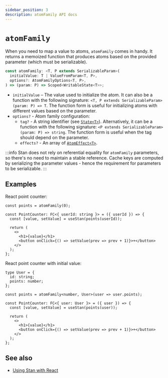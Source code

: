 ```yaml
---
sidebar_position: 3
description: atomFamily API docs
---
```


# `atomFamily`

When you need to map a value to atoms, `atomFamily` comes in handy. It returns a memoized function that produces atoms based on the provided parameter (which must be serializable).

```ts
const atomFamily: <T, P extends SerializableParam>(
  initialValue: T | ValueFromParam<T, P>,
  options?: AtomFamilyOptions<T, P>,
) => (param: P) => Scoped<WritableState<T>>;
```

- `initialValue` – The value used to initialize the atom. It can also be a function with the following signature: `<T, P extends SerializableParam>(param: P) => T`. The function form is useful for initializing atoms with different values based on the parameter.
- `options?` - Atom family configuration:
  - `tag?` - A string identifier (see [`State<T>`](./state.md#statet)). Alternatively, it can be a function with the following signature: `<P extends SerializableParam>(param: P) => string`. The function form is useful when the tag should depend on the parameter.
  - `effects?` - An array of [`AtomEffect<T>`](./atom.md#atom-effects).

:::info
Stan does not rely on referential equality for `atomFamily` parameters, so there's no need to maintain a stable reference. Cache keys are computed by serializing the parameter values - hence the requirement for parameters to be serializable.
:::

## Examples

React point counter:

```tsx
const points = atomFamily(0);

const PointCounter: FC<{ userId: string }> = ({ userId }) => {
  const [value, setValue] = useStan(points(userId));

  return (
    <>
      <h1>{value}</h1>
      <button onClick={() => setValue(prev => prev + 1)}>+</button>
    </>
  );
};
```

React point counter with initial value:

```tsx
type User = {
  id: string;
  points: number;
};

const points = atomFamily<number, User>(user => user.points);

const PointCounter: FC<{ user: User }> = ({ user }) => {
  const [value, setValue] = useStan(points(user));

  return (
    <>
      <h1>{value}</h1>
      <button onClick={() => setValue(prev => prev + 1)}>+</button>
    </>
  );
};
```

## See also

- [Using Stan with React](./react.md)
